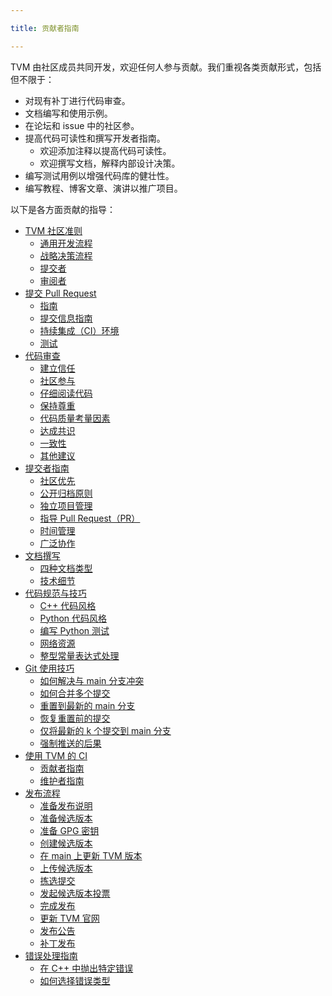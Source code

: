 ```yaml
---

title: 贡献者指南

---
```



TVM 由社区成员共同开发，欢迎任何人参与贡献。我们重视各类贡献形式，包括但不限于：
* 对现有补丁进行代码审查。
*  文档编写和使用示例。
*  在论坛和 issue 中的社区参。
* 提高代码可读性和撰写开发者指南。
   *  欢迎添加注释以提高代码可读性。
   *  欢迎撰写文档，解释内部设计决策。
*  编写测试用例以增强代码库的健壮性。
*  编写教程、博客文章、演讲以推广项目。


以下是各方面贡献的指导：
* [TVM 社区准则](https://tvm.hyper.ai/docs/about/contribute/TVM-Community-community)
   * [通用开发流程](https://tvm.hyper.ai/docs/about/contribute/TVM-Community-community#%E9%80%9A%E7%94%A8%E5%BC%80%E5%8F%91%E6%B5%81%E7%A8%8B)
   * [战略决策流程](https://tvm.hyper.ai/docs/about/contribute/TVM-Community-community#%E6%88%98%E7%95%A5%E5%86%B3%E7%AD%96%E6%B5%81%E7%A8%8B) 
   * [提交者](https://tvm.hyper.ai/docs/about/contribute/TVM-Community-community#%E6%8F%90%E4%BA%A4%E8%80%85) 
   * [审阅者](https://tvm.hyper.ai/docs/about/contribute/TVM-Community-community#%E6%8F%90%E4%BA%A4%E8%80%85)
* [提交 Pull Request](https://tvm.hyper.ai/docs/about/contribute/Submit_a_pull_request)
   * [指南](https://tvm.hyper.ai/docs/about/contribute/Submit_a_pull_request#%E6%8C%87%E5%8D%97)
   * [提交信息指南](https://tvm.hyper.ai/docs/about/contribute/Submit_a_pull_request#%E6%8F%90%E4%BA%A4%E4%BF%A1%E6%81%AF%E6%8C%87%E5%8D%97)
   * [持续集成（CI）环境](https://tvm.hyper.ai/docs/about/contribute/Submit_a_pull_request#ci-%E7%8E%AF%E5%A2%83)
   * [测试](https://tvm.hyper.ai/docs/about/contribute/Submit_a_pull_request#ci-%E7%8E%AF%E5%A2%83)
* [代码审查](https://tvm.hyper.ai/docs/about/contribute/code_review)
   * [建立信任](https://tvm.hyper.ai/docs/about/contribute/code_review#%E5%BB%BA%E7%AB%8B%E4%BF%A1%E4%BB%BB)
   * [社区参与](https://tvm.hyper.ai/docs/about/contribute/code_review#%E7%A4%BE%E5%8C%BA%E5%8F%82%E4%B8%8Ecommunity-participation)
   * [仔细阅读代码](https://tvm.hyper.ai/docs/about/contribute/code_review#%E8%AE%A4%E7%9C%9F%E9%98%85%E8%AF%BB%E4%BB%A3%E7%A0%81)
   * [保持尊重](https://tvm.hyper.ai/docs/about/contribute/code_review#%E4%BF%9D%E6%8C%81%E5%B0%8A%E9%87%8D)
   * [代码质量考量因素](https://tvm.hyper.ai/docs/about/contribute/code_review#%E4%BB%A3%E7%A0%81%E8%B4%A8%E9%87%8F%E8%80%83%E9%87%8F%E5%9B%A0%E7%B4%A0)
   * [达成共识](https://tvm.hyper.ai/docs/about/contribute/code_review#%E4%BB%A3%E7%A0%81%E8%B4%A8%E9%87%8F%E8%80%83%E9%87%8F%E5%9B%A0%E7%B4%A0)
   * [一致性](https://tvm.hyper.ai/docs/about/contribute/code_review#%E4%B8%80%E8%87%B4%E6%80%A7)
   * [其他建议](https://tvm.hyper.ai/docs/about/contribute/code_review#%E5%85%B6%E4%BB%96%E5%BB%BA%E8%AE%AE)
* [提交者指南](https://tvm.hyper.ai/docs/about/contribute/committer_guide)
   * [社区优先](https://tvm.hyper.ai/docs/about/contribute/committer_guide#%E7%A4%BE%E5%8C%BA%E4%BC%98%E5%85%88)
   * [公开归档原则](https://tvm.hyper.ai/docs/about/contribute/committer_guide#%E5%85%AC%E5%BC%80%E5%BD%92%E6%A1%A3%E5%8E%9F%E5%88%99)
   * [独立项目管理](https://tvm.hyper.ai/docs/about/contribute/committer_guide#%E7%8B%AC%E7%AB%8B%E9%A1%B9%E7%9B%AE%E7%AE%A1%E7%90%86)
   * [指导 Pull Request（PR）](https://tvm.hyper.ai/docs/about/contribute/committer_guide#%E6%8C%87%E5%AF%BC-pull-requestpr)
   * [时间管理](https://tvm.hyper.ai/docs/about/contribute/committer_guide#%E6%97%B6%E9%97%B4%E7%AE%A1%E7%90%86)
   * [广泛协作](https://tvm.hyper.ai/docs/about/contribute/committer_guide#%E5%B9%BF%E6%B3%9B%E5%8D%8F%E4%BD%9C)
* [文档撰写](https://tvm.hyper.ai/docs/about/contribute/documentation)
   * [四种文档类型](https://tvm.hyper.ai/docs/about/contribute/documentation#%E5%9B%9B%E7%A7%8D%E6%96%87%E6%A1%A3%E7%B1%BB%E5%9E%8B)
   * [技术细节](https://tvm.hyper.ai/docs/about/contribute/documentation#%E6%8A%80%E6%9C%AF%E7%BB%86%E8%8A%82)
* [代码规范与技巧](https://tvm.hyper.ai/docs/about/contribute/code_guide_and_Tips)
   * [C++ 代码风格](https://tvm.hyper.ai/docs/about/contribute/code_guide_and_Tips#c-%E4%BB%A3%E7%A0%81%E9%A3%8E%E6%A0%BC)
   * [Python 代码风格](https://tvm.hyper.ai/docs/about/contribute/code_guide_and_Tips#python-%E4%BB%A3%E7%A0%81%E6%A0%B7%E5%BC%8F)
   * [编写 Python 测试](https://tvm.hyper.ai/docs/about/contribute/code_guide_and_Tips#%E7%BC%96%E5%86%99-python-%E6%B5%8B%E8%AF%95)
   * [网络资源](https://tvm.hyper.ai/docs/about/contribute/code_guide_and_Tips#%E7%BD%91%E7%BB%9C%E8%B5%84%E6%BA%90%E5%A4%84%E7%90%86)
   * [整型常量表达式处理](https://tvm.hyper.ai/docs/about/contribute/code_guide_and_Tips#%E6%95%B4%E5%9E%8B%E5%B8%B8%E9%87%8F%E8%A1%A8%E8%BE%BE%E5%BC%8F%E5%A4%84%E7%90%86)
* [Git 使用技巧](https://tvm.hyper.ai/docs/about/contribute/Git_Usage_Tips)
   * [如何解决与 main 分支冲突](https://tvm.hyper.ai/docs/about/contribute/Git_Usage_Tips#%E5%A6%82%E4%BD%95%E8%A7%A3%E5%86%B3%E4%B8%8Emain%E5%88%86%E6%94%AF%E7%9A%84%E5%86%B2%E7%AA%81) 
   * [如何合并多个提交](https://tvm.hyper.ai/docs/about/contribute/Git_Usage_Tips#%E5%A6%82%E4%BD%95%E5%90%88%E5%B9%B6%E5%A4%9A%E4%B8%AA%E6%8F%90%E4%BA%A4)
   * [重置到最新的 main 分支](https://tvm.hyper.ai/docs/about/contribute/Git_Usage_Tips#%E9%87%8D%E7%BD%AE%E5%88%B0%E6%9C%80%E6%96%B0%E7%9A%84-main-%E5%88%86%E6%94%AF)
   * [恢复重置前的提交](https://tvm.hyper.ai/docs/about/contribute/Git_Usage_Tips#%E9%87%8D%E7%BD%AE%E5%88%B0%E6%9C%80%E6%96%B0%E7%9A%84-main-%E5%88%86%E6%94%AF)
   * [仅将最新的 k 个提交到 main 分支](https://tvm.hyper.ai/docs/about/contribute/Git_Usage_Tips#%E4%BB%85%E5%B0%86%E6%9C%80%E6%96%B0%E7%9A%84-k-%E4%B8%AA%E6%8F%90%E4%BA%A4%E5%88%B0-main-%E5%88%86%E6%94%AF)
   * [强制推送的后果](https://tvm.hyper.ai/docs/about/contribute/Git_Usage_Tips#%E5%BC%BA%E5%88%B6%E6%8E%A8%E9%80%81%E7%9A%84%E5%90%8E%E6%9E%9C)
* [使用 TVM 的 CI](https://tvm.hyper.ai/docs/about/contribute/Using_TVM's_Ci)
   * [贡献者指南](https://tvm.hyper.ai/docs/about/contribute/Git_Usage_Tips#%E5%BC%BA%E5%88%B6%E6%8E%A8%E9%80%81%E7%9A%84%E5%90%8E%E6%9E%9C)
   * [维护者指南](https://tvm.hyper.ai/docs/about/contribute/Using_TVM's_Ci#%E7%BB%B4%E6%8A%A4%E8%80%85%E6%8C%87%E5%8D%97)
* [发布流程](https://tvm.hyper.ai/docs/about/contribute/Release_Process)
   * [准备发布说明](https://tvm.hyper.ai/docs/about/contribute/Release_Process#%E5%87%86%E5%A4%87%E5%8F%91%E5%B8%83%E8%AF%B4%E6%98%8E)
   * [准备候选版本](https://tvm.hyper.ai/docs/about/contribute/Release_Process#%E5%87%86%E5%A4%87%E5%80%99%E9%80%89%E7%89%88%E6%9C%AC)
   * [准备 GPG 密钥](https://tvm.hyper.ai/docs/about/contribute/Release_Process#%E5%87%86%E5%A4%87-gpg-%E5%AF%86%E9%92%A5)
   * [创建候选版本](https://tvm.hyper.ai/docs/about/contribute/Release_Process#%E5%88%9B%E5%BB%BA%E5%80%99%E9%80%89%E7%89%88%E6%9C%AC%E5%88%86%E6%94%AF)
   * [在 main 上更新 TVM 版本](https://tvm.hyper.ai/docs/about/contribute/Release_Process#%E5%9C%A8-main-%E4%B8%8A%E6%9B%B4%E6%96%B0-tvm-%E7%89%88%E6%9C%AC)
   * [上传候选版本](https://tvm.hyper.ai/docs/about/contribute/Release_Process#%E4%B8%8A%E4%BC%A0%E5%80%99%E9%80%89%E7%89%88%E6%9C%AC)
   * [拣选提交](https://tvm.hyper.ai/docs/about/contribute/Release_Process#%E6%8B%A3%E9%80%89%E6%8F%90%E4%BA%A4)
   * [发起候选版本投票](https://tvm.hyper.ai/docs/about/contribute/Release_Process#%E5%8F%91%E8%B5%B7%E5%80%99%E9%80%89%E7%89%88%E6%9C%AC%E6%8A%95%E7%A5%A8)
   * [完成发布](https://tvm.hyper.ai/docs/about/contribute/Release_Process#%E5%AE%8C%E6%88%90%E5%8F%91%E5%B8%83)
   * [更新 TVM 官网](https://tvm.hyper.ai/docs/about/contribute/Release_Process#%E6%9B%B4%E6%96%B0-tvm-%E5%AE%98%E7%BD%91)
   * [发布公告](https://tvm.hyper.ai/docs/about/contribute/Release_Process#%E5%8F%91%E5%B8%83%E5%85%AC%E5%91%8A)
   * [补丁发布](https://tvm.hyper.ai/docs/about/contribute/Release_Process#%E8%A1%A5%E4%B8%81%E5%8F%91%E5%B8%83)
* [错误处理指南](https://tvm.hyper.ai/docs/about/contribute/error_handling-guide)
   * [在 C++ 中抛出特定错误](https://tvm.hyper.ai/docs/about/contribute/error_handling-guide#%E5%9C%A8-c-%E4%B8%AD%E6%8A%9B%E5%87%BA%E7%89%B9%E5%AE%9A%E9%94%99%E8%AF%AF)
   * [如何选择错误类型](https://tvm.hyper.ai/docs/about/contribute/error_handling-guide#%E5%9C%A8-c-%E4%B8%AD%E6%8A%9B%E5%87%BA%E7%89%B9%E5%AE%9A%E9%94%99%E8%AF%AF)


